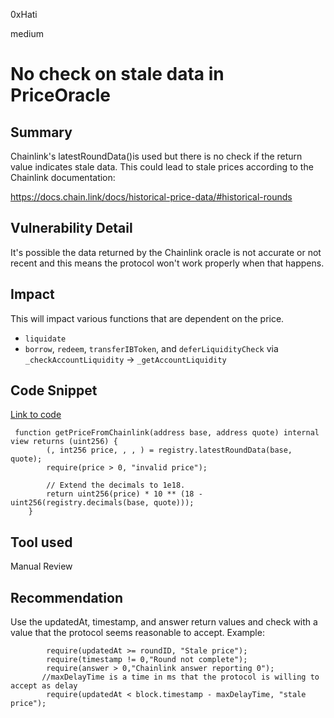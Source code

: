 0xHati

medium

# No check on stale data in PriceOracle

## Summary
Chainlink's latestRoundData()is used but there is no check if the return value indicates stale data. This could lead to stale prices according to the Chainlink documentation:

https://docs.chain.link/docs/historical-price-data/#historical-rounds
## Vulnerability Detail
It's possible the data returned by the Chainlink oracle is not accurate or not recent and this means the protocol won't work properly when that happens.
## Impact
This will impact various functions that are dependent on the price. 
- `liquidate`
- `borrow`, `redeem`, `transferIBToken`, and `deferLiquidityCheck` via `_checkAccountLiquidity` -> `_getAccountLiquidity`
## Code Snippet
[Link to code](https://github.com/sherlock-audit/2023-05-ironbank/blob/main/ib-v2/src/protocol/oracle/PriceOracle.sol#L66)
```solidity
 function getPriceFromChainlink(address base, address quote) internal view returns (uint256) {
        (, int256 price, , , ) = registry.latestRoundData(base, quote);
        require(price > 0, "invalid price");

        // Extend the decimals to 1e18.
        return uint256(price) * 10 ** (18 - uint256(registry.decimals(base, quote)));
    }
```

## Tool used

Manual Review

## Recommendation
Use the updatedAt, timestamp, and answer return values and check with a value that the protocol seems reasonable to accept.
Example:
```solidity
        require(updatedAt >= roundID, "Stale price");
        require(timestamp != 0,"Round not complete");
        require(answer > 0,"Chainlink answer reporting 0");
       //maxDelayTime is a time in ms that the protocol is willing to accept as delay
        require(updatedAt < block.timestamp - maxDelayTime, "stale price");
```